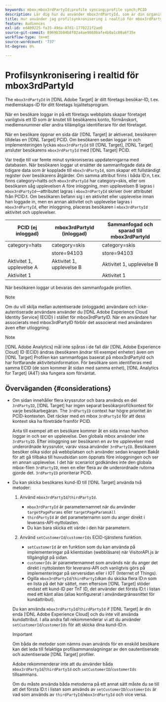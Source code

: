 ```yaml
---
keywords: mbox;mbox3rdPartyId;profile syncing;profile synch;PCID
description: Lär dig hur du använder mbox3rdPartyId, som är din organisations besökar-ID, till exempel medlems-ID eller din organisations lojalitetsprogram.
title: Hur använder jag profilsynkronisering i realtid för mbox3rdPartyId?
feature: Audiences
exl-id: ed409225-fa35-49da-87d1-1770221f2ae0
source-git-commit: 8969b3b04b8f02a4ae9860bafe4b0a1c80a6f35e
workflow-type: tm+mt
source-wordcount: '737'
ht-degree: 0%

---
```


# Profilsynkronisering i realtid för mbox3rdPartyId

The `mbox3rdPartyId` in [!DNL Adobe Target] är ditt företags besökar-ID, t.ex. medlemskaps-ID för ditt företags lojalitetsprogram.

När en besökare loggar in på ett företags webbplats skapar företaget vanligtvis ett ID som är knutet till besökarens konto, förmånskort, medlemsnummer eller andra tillämpliga identifierare för det företaget.

När en besökare öppnar en sida där [!DNL Target] är aktiverad, besökaren tilldelas en [!DNL Target] PCID. Om besökaren sedan loggar in och implementeringen lyckas `mbox3rdPartyId` till [!DNL Target], [!DNL Target] ansluter besökarens `mbox3rdPartyId` med [!DNL Target] PCID.

Var tredje till var femte minut synkroniseras uppdateringarna med databasen. När besökaren loggar ut ersätter de sammanfogade data de tidigare data som är kopplade till `mbox3rdPartyId`, som skapar ett fullständigt register över besökarens åtgärder. Om samma attribut finns i båda ID:n, t.ex. finns category=hatts och `mbox3rdPartyId` har category=skis, eller om besökaren såg upplevelsen A före inloggning, men upplevelsen B lagras i `mbox3rdPartyId`—attributet lagras i `mbox3rdPartyId` skriver över attributet från PCID:t. Om besökaren befann sig i en aktivitet eller upplevelse innan han loggade in, men en annan aktivitet och upplevelse lagras i `mbox3rdPartyId`, efter inloggning, placeras besökaren i `mbox3rdPartyId` aktivitet och upplevelser.

| PCID (ej inloggad) | mbox3rdPartyId (inloggad) | Sammanfogad och sparad till mbox3rdPartyId |
|---|---|---|
| category=hats | category=skis | category=skis |
|  | store=94103 | store=94103 |
| Aktivitet 1, upplevelse A | Aktivitet 1, upplevelse B | Aktivitet 1, upplevelse B |
| Aktivitet 1 |  | Aktivitet 1 |

När besökaren loggar ut bevaras den sammanfogade profilen.

>[!NOTE]
>
>Om du vill skilja mellan autentiserade (inloggade) användare och icke-autentiserade användare använder du [!DNL Adobe Experience Cloud Identity Service] (ECID) i stället för mbox3rdPartyID. När en användare har associerats med mbox3rdPartyID förblir det associerat med användaren även efter utloggning.

>[!NOTE]
>
>[!DNL Adobe Analytics] mål inte spåras i de fall där [!DNL Adobe Experience Cloud] ID (ECID) ändras (besökaren ändrar till exempel enheter) även om [!DNL Target] Profilen kan sammanfogas baserat på mbox3rdPartyId och har fortfarande aktivitetsinformation. För besökare som identifieras med samma ECID (de som kommer åt sidan med samma enhet), [!DNL Analytics for Target] (A4T) ska fungera som förväntat.

## Överväganden {#considerations}

* Om sidan innehåller flera kryssrutor och bara används en del `3rdPartyID`, [!DNL Target] har ingen separat besökarprofil/kontext för varje besökarbegäran. The `3rdPartyID` context har högre prioritet än PCID-kontexten. Det räcker med en mbox `3rdPartyId` för att dess kontext ska ha företräde framför PCID.

   Anta till exempel att en besökare kommer åt en sida innan han/hon loggar in och ser en upplevelse. Den globala mbox använder inte `3rdPartyID`. Efter inloggning ser besökaren en av tre upplevelser med underordnade kryssrutor, varav vissa använder `3rdPartyID`. Besökaren besöker olika sidor på webbplatsen och använder sedan knappen Bakåt för att gå tillbaka till huvudsidan som öppnats före inloggningen och ser en annan upplevelse. I det här scenariot godkändes inte den globala mbox-filen `3rdPartyID`, men en eller flera av de underordnade rutorna gjorde det. `3rdPartyID` prioriterar PCID.

* Du kan skicka besökares kund-ID till [!DNL Target] använda två metoder:

   1. Använd `mbox3rdPartyId`/`thirdPartyId`.

      * `mbox3rdPartyId` är parameternamnet när du använder `targetPageParams` eller `targetPageParamsAll`
      * `thirdPartyId` är det parameternamn som du anger direkt i leverans-API-nyttolasten.
      * Du kan bara skicka ett värde i den här parametern.
   1. Använd `setCustomerId`/`customerIds` ECID-tjänstens funktion.

      * `setCustomerId` är en funktion som du kan använda på implementeringar på klientsidan (webbläsare) när VisitorAPI.js är tillgängligt på sidan.
      * `customerIds` är parameternamnet som används när du anger det direkt i nyttolasten för leverans-API och vanligtvis görs på implementeringar på serversidan eller i IOT (Internet of Things).
      * Ogilla `mbox3rdPartyId`/`thirdPartyId`kan du skicka flera ID:n som en lista på det här sättet, men eftersom [!DNL Target] stöder endast ett kund-ID per TnT ID, det använder det första ID:t i listan med ett känt alias (alias konfigurerat i användargränssnittet för kundattribut).

   Du kan använda `mbox3rdPartyId`/`thirdPartyId` if [!DNL Target] är din enda [!DNL Adobe Experience Cloud] och du inte vill använda kundattribut. I alla andra fall rekommenderar vi att du använder `setCustomerId`/`customerIds` för att skicka dina kund-ID:n.

   >[!IMPORTANT]
   >
   > Om båda de metoder som nämns ovan används för en enskild besökare kan det leda till felaktiga profilsammanslagningar av den oautentiserade och autentiserade [!DNL Target] profiler.
   >
   >Adobe rekommenderar inte att du använder båda `mbox3rdPartyId`/`thirdPartyId` och `setCustomerID`/`customerIds` tillsammans.
   >
   >Om du måste använda båda metoderna på ett annat sätt måste du se till att det första ID:t i listan som används av `setCustomerID`/`customerIds` är vad som används av `thirdPartyId`/`mbox3rdPartyId` och vice versa.

